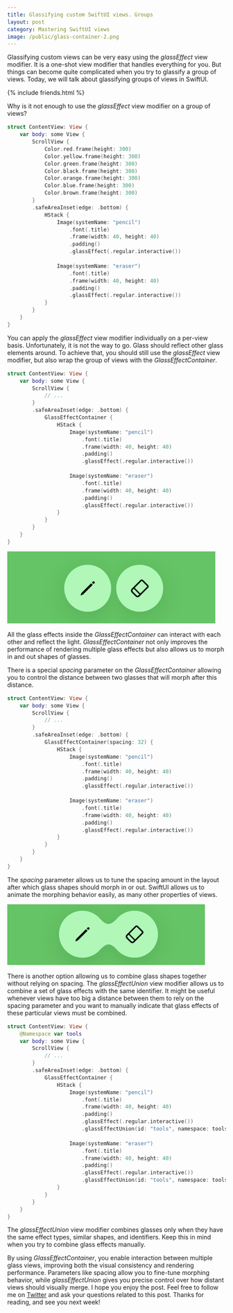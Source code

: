 ```yaml
---
title: Glassifying custom SwiftUI views. Groups
layout: post
category: Mastering SwiftUI views
image: /public/glass-container-2.png
---
```


Glassifying custom views can be very easy using the *glassEffect* view modifier. It is a one-shot view modifier that handles everything for you. But things can become quite complicated when you try to glassify a group of views. Today, we will talk about glassifying groups of views in SwiftUI.

{% include friends.html %}

Why is it not enough to use the *glassEffect* view modifier on a group of views?

```swift
struct ContentView: View {
    var body: some View {
        ScrollView {
            Color.red.frame(height: 300)
            Color.yellow.frame(height: 300)
            Color.green.frame(height: 300)
            Color.black.frame(height: 300)
            Color.orange.frame(height: 300)
            Color.blue.frame(height: 300)
            Color.brown.frame(height: 300)
        }
        .safeAreaInset(edge: .bottom) {
            HStack {
                Image(systemName: "pencil")
                    .font(.title)
                    .frame(width: 40, height: 40)
                    .padding()
                    .glassEffect(.regular.interactive())
                
                Image(systemName: "eraser")
                    .font(.title)
                    .frame(width: 40, height: 40)
                    .padding()
                    .glassEffect(.regular.interactive())
            }
        }
    }
}
```

You can apply the *glassEffect* view modifier individually on a per-view basis. Unfortunately, it is not the way to go. Glass should reflect other glass elements around. To achieve that, you should still use the *glassEffect* view modifier, but also wrap the group of views with the *GlassEffectContainer*.

```swift
struct ContentView: View {
    var body: some View {
        ScrollView {
            // ...
        }
        .safeAreaInset(edge: .bottom) {
            GlassEffectContainer {
                HStack {
                    Image(systemName: "pencil")
                        .font(.title)
                        .frame(width: 40, height: 40)
                        .padding()
                        .glassEffect(.regular.interactive())
                    
                    Image(systemName: "eraser")
                        .font(.title)
                        .frame(width: 40, height: 40)
                        .padding()
                        .glassEffect(.regular.interactive())
                }
            }
        }
    }
}
```

![glass-container-morphing](/public/glass-container-1.png)

All the glass effects inside the *GlassEffectContainer* can interact with each other and reflect the light. *GlassEffectContainer* not only improves the performance of rendering multiple glass effects but also allows us to morph in and out shapes of glasses.

There is a special *spacing* parameter on the *GlassEffectContainer* allowing you to control the distance between two glasses that will morph after this distance.

```swift
struct ContentView: View {
    var body: some View {
        ScrollView {
            // ...
        }
        .safeAreaInset(edge: .bottom) {
            GlassEffectContainer(spacing: 32) {
                HStack {
                    Image(systemName: "pencil")
                        .font(.title)
                        .frame(width: 40, height: 40)
                        .padding()
                        .glassEffect(.regular.interactive())
                    
                    Image(systemName: "eraser")
                        .font(.title)
                        .frame(width: 40, height: 40)
                        .padding()
                        .glassEffect(.regular.interactive())
                }
            }
        }
    }
}
```

The *spacing* parameter allows us to tune the spacing amount in the layout after which glass shapes should morph in or out. SwiftUI allows us to animate the morphing behavior easily, as many other properties of views.

![glass-container-morphing](/public/glass-container-2.png)

There is another option allowing us to combine glass shapes together without relying on spacing. The *glassEffectUnion* view modifier allows us to combine a set of glass effects with the same identifier. It might be useful whenever views have too big a distance between them to rely on the spacing parameter and you want to manually indicate that glass effects of these particular views must be combined.

```swift
struct ContentView: View {
    @Namespace var tools
    var body: some View {
        ScrollView {
            // ...
        }
        .safeAreaInset(edge: .bottom) {
            GlassEffectContainer {
                HStack {
                    Image(systemName: "pencil")
                        .font(.title)
                        .frame(width: 40, height: 40)
                        .padding()
                        .glassEffect(.regular.interactive())
                        .glassEffectUnion(id: "tools", namespace: tools)
                    
                    Image(systemName: "eraser")
                        .font(.title)
                        .frame(width: 40, height: 40)
                        .padding()
                        .glassEffect(.regular.interactive())
                        .glassEffectUnion(id: "tools", namespace: tools)
                }
            }
        }
    }
}
```

The *glassEffectUnion* view modifier combines glasses only when they have the same effect types, similar shapes, and identifiers. Keep this in mind when you try to combine glass effects manually.

By using *GlassEffectContainer*, you enable interaction between multiple glass views, improving both the visual consistency and rendering performance. Parameters like spacing allow you to fine-tune morphing behavior, while *glassEffectUnion* gives you precise control over how distant views should visually merge. I hope you enjoy the post. Feel free to follow me on [Twitter](https://twitter.com/mecid) and ask your questions related to this post. Thanks for reading, and see you next week!
